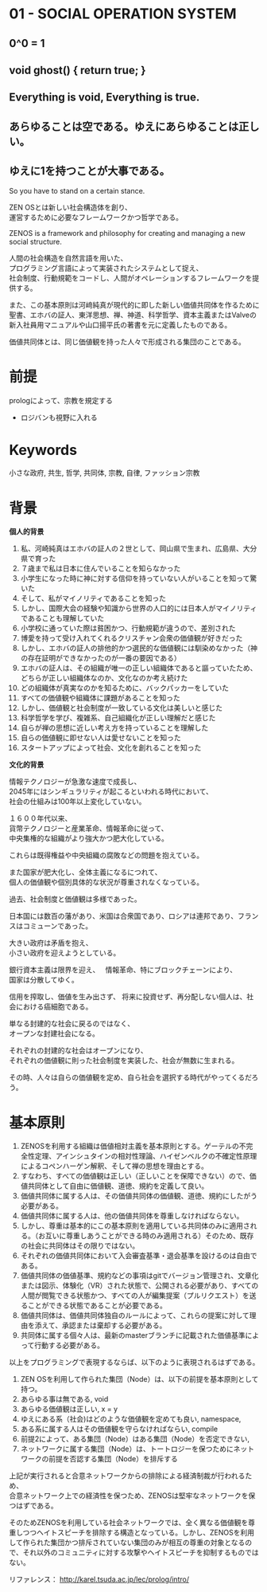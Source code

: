# 01 - SOCIAL OPERATION SYSTEM

## 0^0 = 1
## void ghost() { return true; }
## Everything is void, Everything is true. 
## あらゆることは空である。ゆえにあらゆることは正しい。
## ゆえに1を持つことが大事である。
So you have to stand on a certain stance.

ZEN OSとは新しい社会構造体を創り、  
運営するために必要なフレームワークかつ哲学である。

ZENOS is a framework and philosophy for creating and managing a new social structure.

人間の社会構造を自然言語を用いた、  
プログラミング言語によって実装されたシステムとして捉え、  
社会制度、行動規範をコードし、人間がオペレーションするフレームワークを提供する。

また、この基本原則は河﨑純真が現代的に即した新しい価値共同体を作るために聖書、エホバの証人、東洋思想、禅、神道、科学哲学、資本主義またはValveの新入社員用マニュアルや山口揚平氏の著書を元に定義したものである。

価値共同体とは、同じ価値観を持った人々で形成される集団のことである。

# 前提

prologによって、宗教を規定する
- ロジバンも視野に入れる

# Keywords

小さな政府, 共生, 哲学, 共同体, 宗教, 自律, ファッション宗教

# 背景

**個人的背景**

1. 私、河崎純真はエホバの証人の２世として、岡山県で生まれ、広島県、大分県で育った
2. ７歳まで私は日本に住んでいることを知らなかった
3. 小学生になった時に神に対する信仰を持っていない人がいることを知って驚いた
4. そして、私がマイノリティであることを知った
5. しかし、国際大会の経験や知識から世界の人口的には日本人がマイノリティであることも理解していた
6. 小学校に通っていた際は貧困かつ、行動規範が違うので、差別された
7. 博愛を持って受け入れてくれるクリスチャン会衆の価値観が好きだった
7. しかし、エホバの証人の排他的かつ選民的な価値観には馴染めなかった（神の存在証明ができなかったのが一番の要因である）
8. エホバの証人は、その組織が唯一の正しい組織体であると謳っていたため、どちらが正しい組織体なのか、文化なのか考え続けた
9. どの組織体が真実なのかを知るために、バックパッカーをしていた
10. すべての価値観や組織体に課題があることを知った
11. しかし、価値観と社会制度が一致している文化は美しいと感じた
12. 科学哲学を学び、複雑系、自己組織化が正しい理解だと感じた
13. 自らが禅の思想に近しい考え方を持っていることを理解した
14. 自らの価値観に即せない人は愛せないことを知った
15. スタートアップによって社会、文化を創れることを知った

**文化的背景**

情報テクノロジーが急激な速度で成長し、  
2045年にはシンギュラリティが起こるといわれる時代において、  
社会の仕組みは100年以上変化していない。

１６００年代以来、  
貨幣テクノロジーと産業革命、情報革命に従って、  
中央集権的な組織がより強大かつ肥大化している。

これらは既得権益や中央組織の腐敗などの問題を抱えている。

また国家が肥大化し、全体主義になるにつれて、  
個人の価値観や個別具体的な状況が尊重されなくなっている。

過去、社会制度と価値観は多様であった。

日本国には数百の藩があり、米国は合衆国であり、ロシアは連邦であり、フランスはコミューンであった。

大きい政府は矛盾を抱え、  
小さい政府を迎えようとしている。

銀行資本主義は限界を迎え、  
情報革命、特にブロックチェーンにより、  
国家は分散してゆく。

信用を搾取し、価値を生み出さず、
将来に投資せず、再分配しない個人は、社会における癌細胞である。

単なる封建的な社会に戻るのではなく、  
オープンな封建社会になる。

それぞれの封建的な社会はオープンになり、  
それぞれの価値観に則った社会制度を実装した、社会が無数に生まれる。

その時、人々は自らの価値観を定め、自ら社会を選択する時代がやってくるだろう。

# 基本原則

1. ZENOSを利用する組織は価値相対主義を基本原則とする。ゲーテルの不完全性定理、アインシュタインの相対性理論、ハイゼンベルクの不確定性原理によるコペンハーゲン解釈、そして禅の思想を理由とする。
2. すなわち、すべての価値観は正しい（正しいことを保障できない）ので、価値共同体として自由に価値観、道徳、規約を定義して良い。
3. 価値共同体に属する人は、その価値共同体の価値観、道徳、規約にしたがう必要がある。
4. 価値共同体に属する人は、他の価値共同体を尊重しなければならない。
5. しかし、尊重は基本的にこの基本原則を適用している共同体のみに適用される。（お互いに尊重しあうことができる時のみ適用される）そのため、既存の社会に共同体はその限りではない。
6. それぞれの価値共同体において入会審査基準・退会基準を設けるのは自由である。
8. 価値共同体の価値基準、規約などの事項はgitでバージョン管理され、文章化または図示、体験化（VR）された状態で、公開される必要があり、すべての人間が閲覧できる状態かつ、すべての人が編集提案（プルリクエスト）を送ることができる状態であることが必要である。
9. 価値共同体は、価値共同体独自のルールによって、これらの提案に対して理由を添えて、承認または棄却する必要がある。
10. 共同体に属する個々人は、最新のmasterブランチに記載された価値基準によって行動する必要がある。

以上をプログラミングで表現するならば、以下のように表現されるはずである。

1. ZEN OSを利用して作られた集団（Node）は、以下の前提を基本原則として持つ。
2. あらゆる事は無である, void
3. あらゆる価値観は正しい, x = y
4. ゆえにある系（社会\)はどのような価値観を定めても良い, namespace,
5. ある系に属する人はその価値観を守らなければならい, compile
6. 前提2によって、ある集団（Node）はある集団（Node）を否定できない, 
7. ネットワークに属する集団（Node）は、トートロジーを保つためにネットワークの前提を否認する集団（Node）を排斥する 

上記が実行されると合意ネットワークからの排除による経済制裁が行われるため、  
合意ネットワーク上での経済性を保つため、ZENOSは堅牢なネットワークを保つはずである。

そのためZENOSを利用している社会ネットワークでは、全く異なる価値観を尊重しつつヘイトスピーチを排除する構造となっている。しかし、ZENOSを利用して作られた集団かつ排斥されていない集団のみが相互の尊重の対象となるので、それ以外のコミュニティに対する攻撃やヘイトスピーチを抑制するものではない。

リファレンス：
http://karel.tsuda.ac.jp/lec/prolog/intro/
